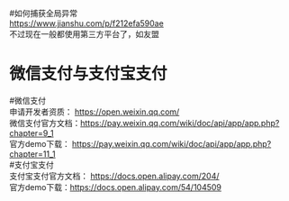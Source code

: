 #如何捕获全局异常  
https://www.jianshu.com/p/f212efa590ae  
不过现在一般都使用第三方平台了，如友盟  
# 微信支付与支付宝支付  
#微信支付  
申请开发者资质： https://open.weixin.qq.com/  
微信支付官方文档：https://pay.weixin.qq.com/wiki/doc/api/app/app.php?chapter=9_1  
官方demo下载： https://pay.weixin.qq.com/wiki/doc/api/app/app.php?chapter=11_1  
#支付宝支付  
支付宝支付官方文档： https://docs.open.alipay.com/204/  
官方demo下载：https://docs.open.alipay.com/54/104509  
